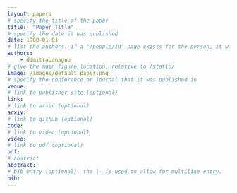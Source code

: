 ```yaml
---
layout: papers
# specify the title of the paper
title:  "Paper Title"
# specify the date it was published
date: 1900-01-01
# list the authors. if a "/people/id" page exists for the person, it will be linked. If not, the author's name is printed exactly as you typed it. 
authors:
    - dimitrapanagou 
# give the main figure location, relative to /static/
image: /images/default_paper.png
# specify the conference or journal that it was published in
venue: 
# link to publisher site (optional)
link: 
# link to arxiv (optional)
arxiv: 
# link to github (optional)
code: 
# link to video (optional)
video: 
# link to pdf (optional)
pdf: 
# abstract
abstract:
# bib entry (optional). the |- is used to allow for multiline entry.
bib:
---
```


